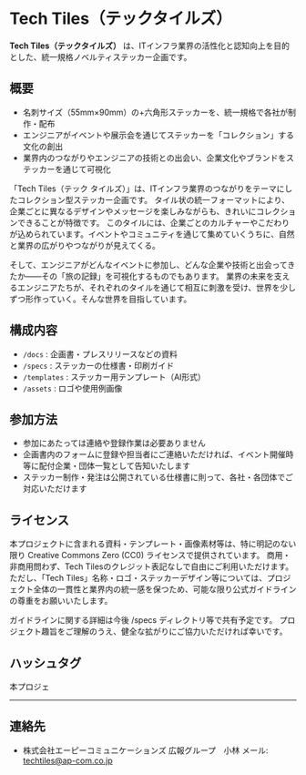 # Tech Tiles（テックタイルズ）

**Tech Tiles（テックタイルズ）** は、ITインフラ業界の活性化と認知向上を目的とした、統一規格ノベルティステッカー企画です。

## 概要

- 名刺サイズ（55mm×90mm）の+六角形ステッカーを、統一規格で各社が制作・配布
- エンジニアがイベントや展示会を通じてステッカーを「コレクション」する文化の創出
- 業界内のつながりやエンジニアの技術との出会い、企業文化やブランドをステッカーを通じて可視化

「Tech Tiles（テック タイルズ）」は、ITインフラ業界のつながりをテーマにしたコレクション型ステッカー企画です。
タイル状の統一フォーマットにより、企業ごとに異なるデザインやメッセージを楽しみながらも、きれいにコレクションできることが特徴です。
このタイルには、企業ごとのカルチャーやこだわりが込められています。イベントやコミュニティを通じて集めていくうちに、自然と業界の広がりやつながりが見えてくる。

そして、エンジニアがどんなイベントに参加し、どんな企業や技術と出会ってきたか――その「旅の記録」を可視化するものでもあります。
業界の未来を支えるエンジニアたちが、それぞれのタイルを通じて相互に刺激を受け、世界を少しずつ形作っていく。そんな世界を目指しています。


## 構成内容

- `/docs` : 企画書・プレスリリースなどの資料
- `/specs` : ステッカーの仕様書・印刷ガイド
- `/templates` : ステッカー用テンプレート（AI形式）
- `/assets` : ロゴや使用例画像

## 参加方法

- 参加にあたっては連絡や登録作業は必要ありません
- 企画書内のフォームに登録や担当者にご連絡いただければ、イベント開催時等に配付企業・団体一覧として告知いたします
- ステッカー制作・発注は公開されている仕様書に則って、各社・各団体でご対応いただけます

## ライセンス

本プロジェクトに含まれる資料・テンプレート・画像素材等は、特に明記のない限り Creative Commons Zero (CC0) ライセンスで提供されています。
商用・非商用問わず、Tech Tilesのクレジット表記なしで自由にご利用いただけます。
ただし、「Tech Tiles」名称・ロゴ・ステッカーデザイン等については、プロジェクト全体の一貫性と業界内の統一感を保つため、可能な限り公式ガイドラインの尊重をお願いいたします。

ガイドラインに関する詳細は今後 /specs ディレクトリ等で共有予定です。
プロジェクト趣旨をご理解のうえ、健全な拡がりにご協力いただければ幸いです。

## ハッシュタグ

本プロジェ

---

## 連絡先

- 株式会社エーピーコミュニケーションズ 広報グループ　小林
  メール: techtiles@ap-com.co.jp
